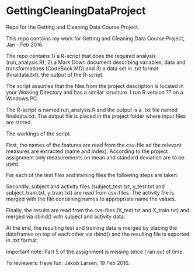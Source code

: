 # GettingCleaningDataProject
Repo for the Getting and Cleaning Data Course Project. 

This repo contains my work for Getting and Cleaning Data Course Project, Jan - Feb 2016.

The repo contains 1) a R-script that does the required analysis (run_analysis.R), 2) a Mark Down document describing variables, data and transformations (CodeBook.MD) and 3) a data set in .txt format (finaldata.txt), the output of the R-script.

The script assumes that the files from the project description is located in your Working Directory and has a similar structure.
I run R version ?? on a Windows PC.

The R-script is named run_analysis.R and the output is a .txt file named finaldata.txt. The output file is placed in the project folder where input files are stored.

The workings of the script.

First, the names of the features are read from the csv-file ad the relevant measures are extracted (name and index). According to the project assignment only measurements on mean and standard deviation are to be used.

For each of the test files and training files the following steps are taken:

Secondly, subject and activity files (subject_test.txt, y_test.txt and subject_train.txt, y_train.txt) are read from csv-files. The activity file is merged with the file containing names to appropriate name the values. 

Finally, the results are read from the cvs-files (X_test.txt and X_train.txt) and merged via cbind() with subject and activity data.

At the end, the resulting test and training data is merged by placing the dataframes on top of each other via rbind() and the resulting file is exported in .txt format.

Important note: Part 5 of the assignment is missing since I ran out of time. 

To reviewers: Have fun.
Jakob Larsen, 19 Feb 2016.


